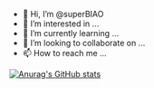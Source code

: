 - 👋 Hi, I’m @superBIAO
- 👀 I’m interested in ...
- 🌱 I’m currently learning ...
- 💞️ I’m looking to collaborate on ...
- 📫 How to reach me ...

<!---
superBIAO/superBIAO is a ✨ special ✨ repository because its `README.md` (this file) appears on your GitHub profile.
You can click the Preview link to take a look at your changes.
--->

[![Anurag's GitHub stats](https://github-readme-stats.vercel.app/api?username=superBIAO)](https://github.com/anuraghazra/github-readme-stats)
